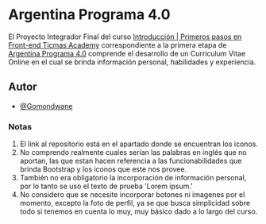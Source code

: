 
# Argentina Programa 4.0

El Proyecto Integrador Final del curso <a href="https://www.argentina.gob.ar/economia/conocimiento/argentina-programa/programacion#1" target="_blank">Introducción | Primeros pasos en Front-end
Ticmas Academy</a> correspondiente a la primera etapa de <a href="https://www.argentina.gob.ar/economia/conocimiento/argentina-programa/programacion" target="_blank">Argentina Programa 4.0</a> comprende el desarrollo de un Curriculum Vitae Online en el cual se brinda información personal, habilidades y experiencia. 

## Autor

- [@Gomondwane](https://github.com/Gomondwane)

### Notas
1. El link al repositorio está en el apartado donde se encuentran los iconos.
2. No comprendo realmente cuales serían las palabras en inglés que no aportan, las que estan hacen referencia a las funcionabilidades que brinda Bootstrap y los iconos que este nos provee.
4. También no era obligatorio la incorporación de información personal, por lo tanto se uso el texto de prueba 'Lorem ipsum.'
4. No considero que se necesite incorporar botones ni imagenes por el momento, excepto la foto de perfil, ya se que busca simplicidad sobre todo si tenemos en cuenta lo muy, muy básico dado a lo largo del curso.